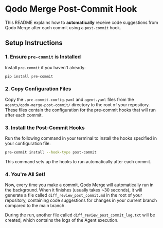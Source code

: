 # Qodo Merge Post-Commit Hook

This README explains how to **automatically** receive code suggestions from Qodo Merge after each commit using a `post-commit` hook.

## Setup Instructions

### 1. Ensure `pre-commit` is Installed

Install `pre-commit` if you haven't already:

```bash
pip install pre-commit
```

### 2. Copy Configuration Files

Copy the `.pre-commit-config.yaml` and `agent.yaml` files from the `agents/qodo-merge-post-commit/` directory to the root of your repository. These files contain the configuration for the pre-commit hooks that will run after each commit.

### 3. Install the Post-Commit Hooks

Run the following command in your terminal to install the hooks specified in your configuration file:

```bash
pre-commit install --hook-type post-commit
```

This command sets up the hooks to run automatically after each commit.

### 4. You're All Set!

Now, every time you make a commit, Qodo Merge will automatically run in the background. When it finishes (usually takes ~30 seconds), it will generate a file called `diff_review_post_commit.md` in the root of your repository, containing code suggestions for changes in your current branch compared to the main branch.

During the run, another file called `diff_review_post_commit_log.txt` will be created, which contains the logs of the Agent execution.
